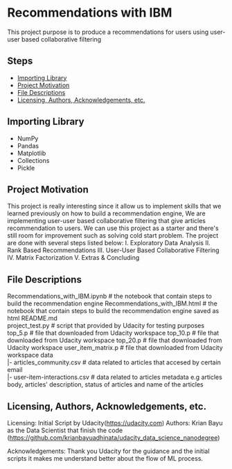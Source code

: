 # Recommendations with IBM
This project purpose is to produce a recommendations for users using user-user based collaborative filtering

## Steps
 * [Importing Library](#importing-library)
 * [Project Motivation](#project-motivation)
 * [File Descriptions](#file-descriptions)
 * [Licensing, Authors, Acknowledgements, etc.](#licensing-authors-acknowledgements-etc)


## Importing Library
 - NumPy
 - Pandas
 - Matplotlib
 - Collections
 - Pickle

## Project Motivation
This project is really interesting since it allow us to implement skills that we learned previously on how to build a recommendation engine,
We are implementing user-user based collaborative filtering that give articles recommendation to users. We can use this project as a starter and there's still room for improvement such as solving cold start problem. The project are done with several steps listed below:
  I. Exploratory Data Analysis
  II. Rank Based Recommendations
  III. User-User Based Collaborative Filtering
  IV. Matrix Factorization
  V. Extras & Concluding

## File Descriptions

Recommendations_with_IBM.ipynb # the notebook that contain steps to build the recommendation engine
Recommendations_with_IBM.html # the notebook that contain steps to build the recommendation engine saved as html
README.md   
project_test.py # script that provided by Udacity for testing purposes
top_5.p # file that downloaded from Udacity workspace
top_10.p # file that downloaded from Udacity workspace
top_20.p # file that downloaded from Udacity workspace
user_item_matrix.p # file that downloaded from Udacity workspace
data    
|- articles_community.csv # data related to articles that accesed by certain email     
|- user-item-interactions.csv # data related to articles metadata e.g articles body, articles' description, status of articles and name of the articles  


## Licensing, Authors, Acknowledgements, etc.
Licensing: Initial Script by Udacity(https://udacity.com)
Authors: Krian Bayu as the Data Scientist that finish the code (https://github.com/krianbayuadhinata/udacity_data_science_nanodegree)

Acknowledgements:
Thank you Udacity for the guidance and the initial scripts it makes me understand better about the flow of ML process.

